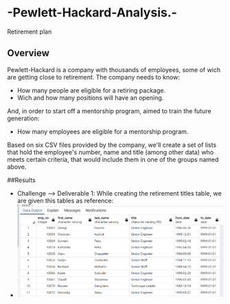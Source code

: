 # -Pewlett-Hackard-Analysis.-
Retirement plan

## Overview
Pewlett-Hackard is a company with thousands of employees, some of wich are getting close to retirement. The company needs to know: 
 - How many people are eligible for a retiring package.
 - Wich and how many positions will have an opening.

And, in order to start off a mentorship program, aimed to train the future generation: 
 - How many employees are eligible for a mentorship program.

Based on six CSV files provided by the company, we'll create a set of lists that hold the employee's number, name and title (among other data) who meets certain criteria, that would include them in one of the groups named above.

##Results
 - Challenge --> Deliverable 1: While creating the retirement titles table, we are given this tables as reference:
 - <Img src="Images/retirement%20titles.png" width="650"> 

